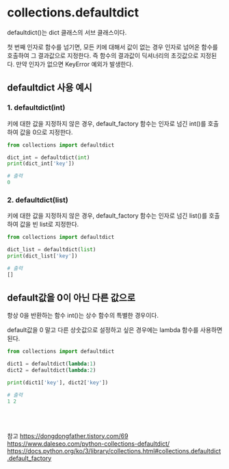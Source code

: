 # collections.defaultdict

defaultdict()는 dict 클래스의 서브 클래스이다.

첫 번째 인자로 함수를 넘기면, 모든 키에 대해서 값이 없는 경우 인자로 넘어온 함수를 호출하여 그 결과값으로 지정한다. 즉 함수의 결과값이 딕셔너리의 초깃값으로 지정된다. 만약 인자가 없으면 KeyError 예외가 발생한다.

## defaultdict 사용 예시

### 1. defaultdict(int)

키에 대한 값을 지정하지 않은 경우, default_factory 함수는 인자로 넘긴 int()를 호출하여 값을 0으로 지정한다.

```python
from collections import defaultdict

dict_int = defaultdict(int)
print(dict_int['key'])

# 출력
0
```

### 2. defaultdict(list)

키에 대한 값을 지정하지 않은 경우, default_factory 함수는 인자로 넘긴 list()를 호출하여 값을 빈 list로 지정한다.

```python
from collections import defaultdict

dict_list = defaultdict(list)
print(dict_list['key'])

# 출력
[]
```

## default값을 0이 아닌 다른 값으로

항상 0을 반환하는 함수 int()는 상수 함수의 특별한 경우이다.

default값을 0 말고 다른 상숫값으로 설정하고 싶은 경우에는 lambda 함수를 사용하면 된다.

```python
from collections import defaultdict

dict1 = defaultdict(lambda:1)
dict2 = defaultdict(lambda:2)

print(dict1['key'], dict2['key'])

# 출력
1 2
```

<br><br>

참고
<https://dongdongfather.tistory.com/69>
<https://www.daleseo.com/python-collections-defaultdict/>
<https://docs.python.org/ko/3/library/collections.html#collections.defaultdict.default_factory>